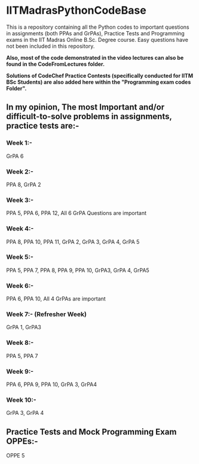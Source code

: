 # IITMadrasPythonCodeBase
This is a repository containing all the Python codes to important questions in assignments (both PPAs and GrPAs), Practice Tests and Programming exams in the IIT Madras Online B.Sc. Degree course. Easy questions have not been included in this repository.

**Also, most of the code demonstrated in the video lectures can also be found in the CodeFromLectures folder.**

**Solutions of CodeChef Practice Contests (specifically conducted for IITM BSc Students) are also added here within the "Programming exam codes Folder".**

## In my opinion, The most Important and/or difficult-to-solve problems in assignments, practice tests are:-
### Week 1:-
GrPA 6
### Week 2:-
PPA 8, GrPA 2
### Week 3:-
PPA 5, PPA 6, PPA 12, All 6 GrPA Questions are important
### Week 4:-
PPA 8, PPA 10, PPA 11, GrPA 2, GrPA 3, GrPA 4, GrPA 5
### Week 5:-
PPA 5, PPA 7, PPA 8, PPA 9, PPA 10, GrPA3, GrPA 4, GrPA5
### Week 6:-
PPA 6, PPA 10, All 4 GrPAs are important
### Week 7:- (Refresher Week)
GrPA 1, GrPA3
### Week 8:-
PPA 5, PPA 7
### Week 9:-
PPA 6, PPA 9, PPA 10, GrPA 3, GrPA4
### Week 10:-
GrPA 3, GrPA 4
## Practice Tests and Mock Programming Exam OPPEs:-
OPPE 5